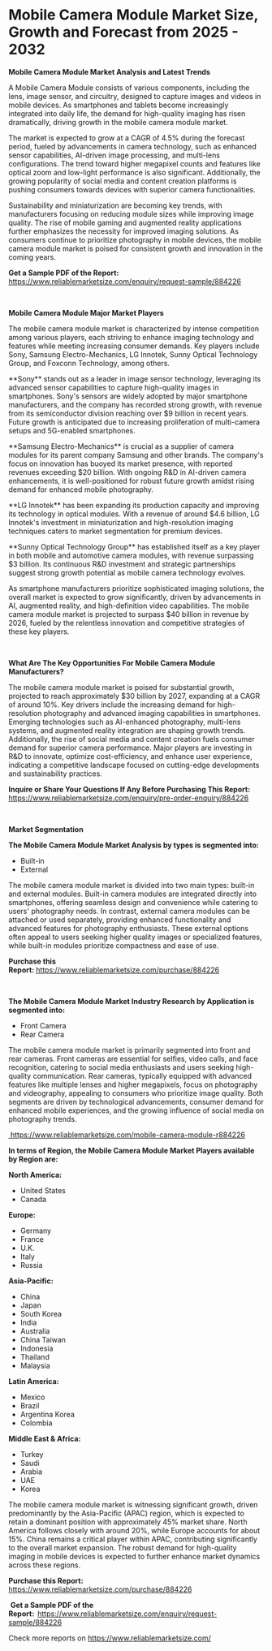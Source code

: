 <p><h1>Mobile Camera Module Market Size, Growth and Forecast from 2025 - 2032</h1></p><p><strong>Mobile Camera Module Market Analysis and Latest Trends</strong></p>
<p><p>A Mobile Camera Module consists of various components, including the lens, image sensor, and circuitry, designed to capture images and videos in mobile devices. As smartphones and tablets become increasingly integrated into daily life, the demand for high-quality imaging has risen dramatically, driving growth in the mobile camera module market. </p><p>The market is expected to grow at a CAGR of 4.5% during the forecast period, fueled by advancements in camera technology, such as enhanced sensor capabilities, AI-driven image processing, and multi-lens configurations. The trend toward higher megapixel counts and features like optical zoom and low-light performance is also significant. Additionally, the growing popularity of social media and content creation platforms is pushing consumers towards devices with superior camera functionalities.</p><p>Sustainability and miniaturization are becoming key trends, with manufacturers focusing on reducing module sizes while improving image quality. The rise of mobile gaming and augmented reality applications further emphasizes the necessity for improved imaging solutions. As consumers continue to prioritize photography in mobile devices, the mobile camera module market is poised for consistent growth and innovation in the coming years.</p></p>
<p><strong>Get a Sample PDF of the Report:&nbsp;</strong> <a href="https://www.reliablemarketsize.com/enquiry/request-sample/884226?utm_campaign=2462&utm_medium=2&utm_source=Github&utm_content=ia&utm_term=06042025&utm_id=mobile-camera-module">https://www.reliablemarketsize.com/enquiry/request-sample/884226</a></p>
<p>&nbsp;</p>
<p><strong>Mobile Camera Module Major Market Players</strong></p>
<p><p>The mobile camera module market is characterized by intense competition among various players, each striving to enhance imaging technology and features while meeting increasing consumer demands. Key players include Sony, Samsung Electro-Mechanics, LG Innotek, Sunny Optical Technology Group, and Foxconn Technology, among others.</p><p>**Sony** stands out as a leader in image sensor technology, leveraging its advanced sensor capabilities to capture high-quality images in smartphones. Sony's sensors are widely adopted by major smartphone manufacturers, and the company has recorded strong growth, with revenue from its semiconductor division reaching over $9 billion in recent years. Future growth is anticipated due to increasing proliferation of multi-camera setups and 5G-enabled smartphones.</p><p>**Samsung Electro-Mechanics** is crucial as a supplier of camera modules for its parent company Samsung and other brands. The company's focus on innovation has buoyed its market presence, with reported revenues exceeding $20 billion. With ongoing R&D in AI-driven camera enhancements, it is well-positioned for robust future growth amidst rising demand for enhanced mobile photography.</p><p>**LG Innotek** has been expanding its production capacity and improving its technology in optical modules. With a revenue of around $4.6 billion, LG Innotek's investment in miniaturization and high-resolution imaging techniques caters to market segmentation for premium devices. </p><p>**Sunny Optical Technology Group** has established itself as a key player in both mobile and automotive camera modules, with revenue surpassing $3 billion. Its continuous R&D investment and strategic partnerships suggest strong growth potential as mobile camera technology evolves.</p><p>As smartphone manufacturers prioritize sophisticated imaging solutions, the overall market is expected to grow significantly, driven by advancements in AI, augmented reality, and high-definition video capabilities. The mobile camera module market is projected to surpass $40 billion in revenue by 2026, fueled by the relentless innovation and competitive strategies of these key players.</p></p>
<p>&nbsp;</p>
<p><strong>What Are The Key Opportunities For Mobile Camera Module Manufacturers?</strong></p>
<p><p>The mobile camera module market is poised for substantial growth, projected to reach approximately $30 billion by 2027, expanding at a CAGR of around 10%. Key drivers include the increasing demand for high-resolution photography and advanced imaging capabilities in smartphones. Emerging technologies such as AI-enhanced photography, multi-lens systems, and augmented reality integration are shaping growth trends. Additionally, the rise of social media and content creation fuels consumer demand for superior camera performance. Major players are investing in R&D to innovate, optimize cost-efficiency, and enhance user experience, indicating a competitive landscape focused on cutting-edge developments and sustainability practices.</p></p>
<p><strong>Inquire or Share Your Questions If Any Before Purchasing This Report:</strong> <a href="https://www.reliablemarketsize.com/enquiry/pre-order-enquiry/884226?utm_campaign=2462&utm_medium=2&utm_source=Github&utm_content=ia&utm_term=06042025&utm_id=mobile-camera-module">https://www.reliablemarketsize.com/enquiry/pre-order-enquiry/884226</a></p>
<p>&nbsp;</p>
<p><strong>Market Segmentation</strong></p>
<p><strong>The Mobile Camera Module Market Analysis by types is segmented into:</strong></p>
<p><ul><li>Built-in</li><li>External</li></ul></p>
<p><p>The mobile camera module market is divided into two main types: built-in and external modules. Built-in camera modules are integrated directly into smartphones, offering seamless design and convenience while catering to users' photography needs. In contrast, external camera modules can be attached or used separately, providing enhanced functionality and advanced features for photography enthusiasts. These external options often appeal to users seeking higher quality images or specialized features, while built-in modules prioritize compactness and ease of use.</p></p>
<p><strong>Purchase this Report:&nbsp;</strong><a href="https://www.reliablemarketsize.com/purchase/884226?utm_campaign=2462&utm_medium=2&utm_source=Github&utm_content=ia&utm_term=06042025&utm_id=mobile-camera-module">https://www.reliablemarketsize.com/purchase/884226</a></p>
<p>&nbsp;</p>
<p><strong>The Mobile Camera Module Market Industry Research by Application is segmented into:</strong></p>
<p><ul><li>Front Camera</li><li>Rear Camera</li></ul></p>
<p><p>The mobile camera module market is primarily segmented into front and rear cameras. Front cameras are essential for selfies, video calls, and face recognition, catering to social media enthusiasts and users seeking high-quality communication. Rear cameras, typically equipped with advanced features like multiple lenses and higher megapixels, focus on photography and videography, appealing to consumers who prioritize image quality. Both segments are driven by technological advancements, consumer demand for enhanced mobile experiences, and the growing influence of social media on photography trends.</p></p>
<p><a href="https://www.reliablemarketsize.com/mobile-camera-module-r884226?utm_campaign=2462&utm_medium=2&utm_source=Github&utm_content=ia&utm_term=06042025&utm_id=mobile-camera-module">&nbsp;https://www.reliablemarketsize.com/mobile-camera-module-r884226</a></p>
<p><strong>In terms of Region, the Mobile Camera Module Market Players available by Region are:</strong></p>
<p>
    <p> <strong> North America: </strong>
        <ul>
            <li>United States</li>
            <li>Canada</li>
        </ul>
        </p> 
    <p> <strong> Europe: </strong>
        <ul>
            <li>Germany</li>
            <li>France</li>
            <li>U.K.</li>
            <li>Italy</li>
            <li>Russia</li>
        </ul>
        </p> 
    <p> <strong> Asia-Pacific: </strong>
        <ul>
            <li>China</li>
            <li>Japan</li>
            <li>South Korea</li>
            <li>India</li>
            <li>Australia</li>
            <li>China Taiwan</li>
            <li>Indonesia</li>
            <li>Thailand</li>
            <li>Malaysia</li>
        </ul>
        </p> 
    <p> <strong> Latin America: </strong>
        <ul>
            <li>Mexico</li>
            <li>Brazil</li>
            <li>Argentina Korea</li>
            <li>Colombia</li>
        </ul>
        </p> 
    <p> <strong> Middle East & Africa: </strong>
        <ul>
            <li>Turkey</li>
            <li>Saudi</li>
            <li>Arabia</li>
            <li>UAE</li>
            <li>Korea</li>
        </ul>
    </p>
    </p>
<p><p>The mobile camera module market is witnessing significant growth, driven predominantly by the Asia-Pacific (APAC) region, which is expected to retain a dominant position with approximately 45% market share. North America follows closely with around 20%, while Europe accounts for about 15%. China remains a critical player within APAC, contributing significantly to the overall market expansion. The robust demand for high-quality imaging in mobile devices is expected to further enhance market dynamics across these regions.</p></p>
<p><strong>Purchase this Report: </strong><a href="https://www.reliablemarketsize.com/purchase/884226?utm_campaign=2462&utm_medium=2&utm_source=Github&utm_content=ia&utm_term=06042025&utm_id=mobile-camera-module">https://www.reliablemarketsize.com/purchase/884226</a></p>
<p>&nbsp;<strong>Get a Sample PDF of the Report:&nbsp;&nbsp;</strong><a href="https://www.reliablemarketsize.com/enquiry/request-sample/884226?utm_campaign=2462&utm_medium=2&utm_source=Github&utm_content=ia&utm_term=06042025&utm_id=mobile-camera-module">https://www.reliablemarketsize.com/enquiry/request-sample/884226</a></p>
<p><strong></strong></p>
<p>Check more reports on <a href="https://www.reliablemarketsize.com/?utm_campaign=2462&utm_medium=2&utm_source=Github&utm_content=ia&utm_term=06042025&utm_id=mobile-camera-module">https://www.reliablemarketsize.com/</a></p>